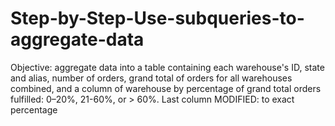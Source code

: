 # Step-by-Step-Use-subqueries-to-aggregate-data
Objective: aggregate data into a table containing each warehouse's ID, state and alias, number of orders, grand total of orders for all warehouses combined, and a column of warehouse by percentage of grand total orders fulfilled: 0–20%, 21-60%, or > 60%. Last column MODIFIED: to exact percentage 

